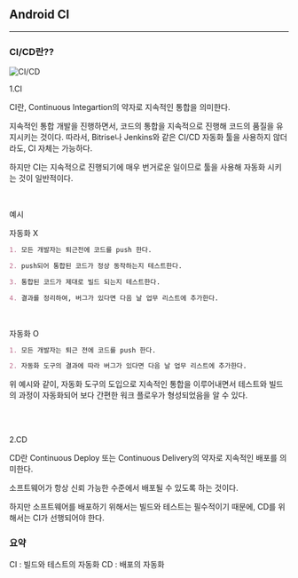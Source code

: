 ## Android CI
---
### CI/CD란??
![CI/CD](https://images.velog.io/images/cham/post/0f5c6eb0-9f80-4385-8e4d-5dbe70dd58e2/cicd.png)

1.CI

CI란, Continuous Integartion의 약자로 지속적인 통합을 의미한다.

지속적인 통합 개발을 진행하면서, 코드의 통합을 지속적으로 진행해 코드의 품질을 유지시키는 것이다. 따라서, Bitrise나 Jenkins와 같은 CI/CD 자동화 툴을 사용하지 않더라도, CI 자체는 가능하다.

하지만 CI는 지속적으로 진행되기에 매우 번거로운 일이므로 툴을 사용해 자동화 시키는 것이 일반적이다.

<br>

예시

자동화 X 
```md
1. 모든 개발자는 퇴근전에 코드를 push 한다.

2. push되어 통합된 코드가 정상 동작하는지 테스트한다.

3. 통합된 코드가 제대로 빌드 되는지 테스트한다.

4. 결과를 정리하여, 버그가 있다면 다음 날 업무 리스트에 추가한다.
```

<br>

자동화 O
```md
1. 모든 개발자는 퇴근 전에 코드를 push 한다.

2. 자동화 도구의 결과에 따라 버그가 있다면 다음 날 업무 리스트에 추가한다.
```

위 예시와 같이, 자동화 도구의 도입으로 지속적인 통합을 이루어내면서 테스트와 빌드의 과정이 자동화되어 보다 간편한 워크 플로우가 형성되었음을 알 수 있다.

<br>
<br>

2.CD

CD란 Continuous Deploy 또는 Continuous Delivery의 약자로 지속적인 배포를 의미한다.

소프트웨어가 항상 신뢰 가능한 수준에서 배포될 수 있도록 하는 것이다.

하지만 소프트웨어를 배포하기 위해서는 빌드와 테스트는 필수적이기 때문에, CD를 위해서는 CI가 선행되어야 한다.

### 요약 
CI : 빌드와 테스트의 자동화
CD : 배포의 자동화